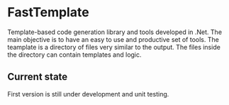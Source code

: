 # FastTemplate
Template-based code generation library and tools developed in .Net. The main objective is to have an easy to use and productive set of tools.
The teamplate is a directory of files very similar to the output. The files inside the directory can contain templates and logic.

## Current state
First version is still under development and unit testing.
